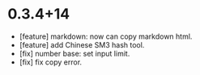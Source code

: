 # 0.3.4+14

* [feature] markdown: now can copy markdown html.
* [feature] add Chinese SM3 hash tool. 
* [fix] number base: set input limit.
* [fix] fix copy error.
